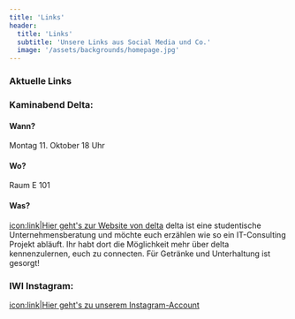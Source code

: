 ```yaml
---
title: 'Links'
header:
  title: 'Links'
  subtitle: 'Unsere Links aus Social Media und Co.'
  image: '/assets/backgrounds/homepage.jpg'
---
```


### Aktuelle Links
### Kaminabend Delta:
#### Wann?
Montag 11. Oktober
18 Uhr

#### Wo? 
Raum E 101

#### Was? 
[icon:link|Hier geht's zur Website von delta](delta-karlsruhe.de) 
delta ist eine studentische Unternehmensberatung und möchte euch erzählen wie so ein IT-Consulting Projekt abläuft. 
Ihr habt dort die Möglichkeit mehr über delta kennenzulernen, euch zu connecten. 
Für Getränke und Unterhaltung ist gesorgt!

### IWI Instagram:
[icon:link|Hier geht's zu unserem Instagram-Account](https://www.instagram.com/iwi_fachschaft/)
